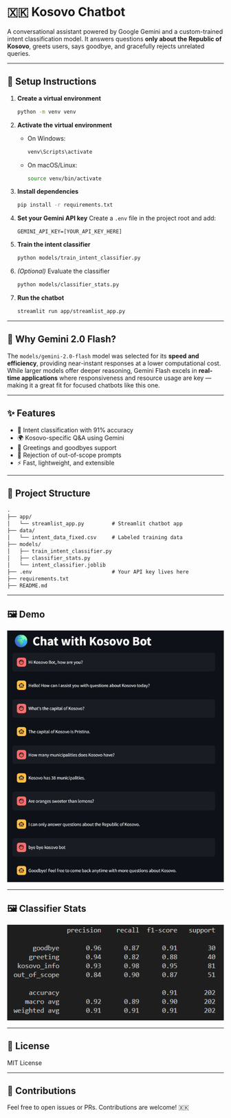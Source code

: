 # 🇽🇰 Kosovo Chatbot

A conversational assistant powered by Google Gemini and a custom-trained intent classification model. It answers questions **only about the Republic of Kosovo**, greets users, says goodbye, and gracefully rejects unrelated queries.

---

## 🚀 Setup Instructions

1. **Create a virtual environment**
   ```bash
   python -m venv venv
   ```

2. **Activate the virtual environment**
   - On Windows:
     ```bash
     venv\Scripts\activate
     ```
   - On macOS/Linux:
     ```bash
     source venv/bin/activate
     ```

3. **Install dependencies**
   ```bash
   pip install -r requirements.txt
   ```

4. **Set your Gemini API key**
   Create a `.env` file in the project root and add:
   ```
   GEMINI_API_KEY=[YOUR_API_KEY_HERE]
   ```

5. **Train the intent classifier**
   ```bash
   python models/train_intent_classifier.py
   ```

6. *(Optional)* Evaluate the classifier
   ```bash
   python models/classifier_stats.py
   ```

7. **Run the chatbot**
   ```bash
   streamlit run app/streamlist_app.py
   ```

---

## 🤖 Why Gemini 2.0 Flash?

The `models/gemini-2.0-flash` model was selected for its **speed and efficiency**, providing near-instant responses at a lower computational cost. While larger models offer deeper reasoning, Gemini Flash excels in **real-time applications** where responsiveness and resource usage are key — making it a great fit for focused chatbots like this one.

---

## ✨ Features

- 🧠 Intent classification with 91% accuracy
- 🌍 Kosovo-specific Q&A using Gemini
- 🙋 Greetings and goodbyes support
- 🚫 Rejection of out-of-scope prompts
- ⚡ Fast, lightweight, and extensible

---

## 📁 Project Structure

```
.
├── app/
│   └── streamlist_app.py         # Streamlit chatbot app
├── data/
│   └── intent_data_fixed.csv     # Labeled training data
├── models/
│   ├── train_intent_classifier.py
│   ├── classifier_stats.py
│   └── intent_classifier.joblib
├── .env                          # Your API key lives here
├── requirements.txt
├── README.md
```

---

## 🖼️ Demo

![Kosovo Chatbot Demo](images/demo_image.png)

---

## 🖼️ Classifier Stats

![Classifier Stats](images/classifier_stats.png)

---

## 📜 License

MIT License

---

## 🙌 Contributions

Feel free to open issues or PRs. Contributions are welcome! 🇽🇰
